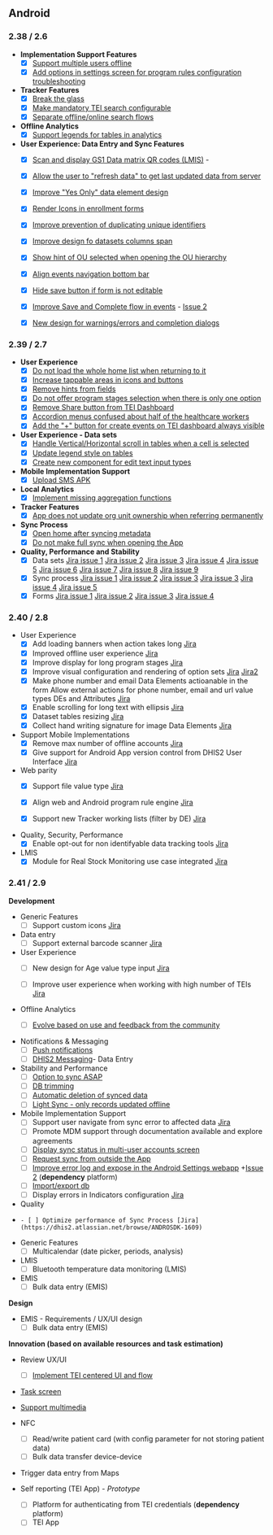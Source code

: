 ## Android

### 2.38 / 2.6

-   **Implementation Support Features**
    -   [x] [Support multiple users offline](https://jira.dhis2.org/browse/ANDROAPP-653)
    -   [x] [Add options in settings screen for program rules configuration troubleshooting](https://jira.dhis2.org/browse/ANDROAPP-1655)
    
-   **Tracker Features**
    -   [x] [Break the glass](https://jira.dhis2.org/browse/ANDROAPP-657)
    -   [x] [Make mandatory TEI search configurable](https://jira.dhis2.org/browse/ANDROAPP-4545)
    -   [x] [Separate offline/online search flows](https://jira.dhis2.org/browse/ANDROAPP-4023)

-   **Offline Analytics**
    -   [x] [Support legends for tables in analytics](https://jira.dhis2.org/browse/ANDROAPP-4500)

-   **User Experience: Data Entry and Sync Features**
    -  [x] [Scan and display GS1 Data matrix QR codes (LMIS)](https://jira.dhis2.org/browse/ANDROAPP-4329)    -  
    -  [x] [Allow the user to "refresh data" to get last updated data from server](https://jira.dhis2.org/browse/ANDROAPP-4331)
    -  [x] [Improve "Yes Only" data element design](https://jira.dhis2.org/browse/ANDROAPP-4493)
    -  [x] [Render Icons in enrollment forms](https://jira.dhis2.org/browse/ANDROAPP-4258)
    -  [x] [Improve prevention of duplicating unique identifiers](https://jira.dhis2.org/browse/ANDROAPP-4250)
    -  [x] [Improve design fo datasets columns span](https://jira.dhis2.org/browse/ANDROAPP-3016)
    -  [x] [Show hint of OU selected when opening the OU hierarchy](https://jira.dhis2.org/browse/ANDROAPP-2520)
    -  [x] [Align events navigation bottom bar](https://jira.dhis2.org/browse/ANDROAPP-3651)
    -  [x] [Hide save button if form is not editable](https://jira.dhis2.org/browse/ANDROAPP-4613)
    -  [x] [Improve Save and Complete flow in events](https://jira.dhis2.org/browse/ANDROAPP-4610) - [Issue 2](https://jira.dhis2.org/browse/ANDROAPP-4545)
    -  [x] [New design for warnings/errors and completion dialogs](https://jira.dhis2.org/browse/ANDROAPP-4591)

       
### 2.39 / 2.7

-   **User Experience**
    -   [x] [Do not load the whole home list when returning to it](https://dhis2.atlassian.net/browse/ANDROAPP-4802)
    -   [x] [Increase tappable areas in icons and buttons](https://dhis2.atlassian.net/browse/ANDROAPP-4728)
    -   [x] [Remove hints from fields](https://dhis2.atlassian.net/browse/ANDROAPP-3999)
    -   [x] [Do not offer program stages selection when there is only one option](https://dhis2.atlassian.net/browse/ANDROAPP-3999)
    -   [x] [Remove Share button from TEI Dashboard](https://dhis2.atlassian.net/browse/ANDROAPP-4653)
    -   [x] [Accordion menus confused about half of the healthcare workers](https://dhis2.atlassian.net/browse/ANDROAPP-4726)
    -   [x] [Add the "+" button for create events on TEI dashboard always visible](https://dhis2.atlassian.net/browse/ANDROAPP-4729)

-   **User Experience - Data sets**
    -   [x] [Handle Vertical/Horizontal scroll in tables when a cell is selected](https://dhis2.atlassian.net/browse/ANDROAPP-4934)
    -   [x] [Update legend style on tables](https://dhis2.atlassian.net/browse/ANDROAPP-4649)
    -   [x] [Create new component for edit text input types](https://dhis2.atlassian.net/browse/ANDROAPP-4827)

-   **Mobile Implementation Support**
    -   [x] [Upload SMS APK](https://dhis2.atlassian.net/browse/ANDROAPP-3888)
   
-   **Local Analytics**
    -   [x] [Implement missing aggregation functions](https://dhis2.atlassian.net/browse/ANDROAPP-4883)

-   **Tracker Features**
    -   [x] [App does not update org unit ownership when referring permanently](https://dhis2.atlassian.net/browse/ANDROAPP-4199)
   
-   **Sync Process**
    -   [x] [Open home after syncing metadata](https://dhis2.atlassian.net/browse/ANDROAPP-4765)
    -   [x] [Do not make full sync when opening the App](https://dhis2.atlassian.net/browse/ANDROAPP-4766)

-   **Quality, Performance and Stability**
    -   [x] Data sets [Jira issue 1](https://dhis2.atlassian.net/browse/ANDROAPP-4811) [Jira issue 2](https://dhis2.atlassian.net/browse/ANDROAPP-4744) [Jira issue 3](https://dhis2.atlassian.net/browse/ANDROAPP-4754) [Jira issue 4](https://dhis2.atlassian.net/browse/ANDROAPP-4793) [Jira issue 5](https://dhis2.atlassian.net/browse/ANDROAPP-4828) [Jira issue 6](https://dhis2.atlassian.net/browse/ANDROAPP-4830) [Jira issue 7](https://dhis2.atlassian.net/browse/ANDROAPP-4855) [Jira issue 8](https://dhis2.atlassian.net/browse/ANDROAPP-4857) [Jira issue 9](https://dhis2.atlassian.net/browse/ANDROAPP-4942)     
    -   [x] Sync process [Jira issue 1](https://dhis2.atlassian.net/browse/ANDROAPP-4892) [Jira issue 2](https://dhis2.atlassian.net/browse/ANDROAPP-4434) [Jira issue 3](https://dhis2.atlassian.net/browse/ANDROAPP-4767) [Jira issue 3](https://dhis2.atlassian.net/browse/ANDROAPP-4767) [Jira issue 4](https://dhis2.atlassian.net/browse/ANDROAPP-4778) [Jira issue 5](https://dhis2.atlassian.net/browse/ANDROAPP-4800)
    -   [x] Forms [Jira issue 1](https://dhis2.atlassian.net/browse/ANDROAPP-4844) [Jira issue 2](https://dhis2.atlassian.net/browse/ANDROAPP-4845) [Jira issue 3](https://dhis2.atlassian.net/browse/ANDROAPP-4846) [Jira issue 4](https://dhis2.atlassian.net/browse/ANDROAPP-4847)

### 2.40 / 2.8

- User Experience 
    - [x] Add loading banners when action takes long [Jira](https://dhis2.atlassian.net/browse/ANDROAPP-5012)
    - [x] Improved offline user experience [Jira](https://dhis2.atlassian.net/browse/ANDROAPP-5032)
    - [x] Improve display for long program stages [Jira](https://dhis2.atlassian.net/browse/ANDROAPP-5080)
    - [x] Improve visual configuration and rendering of option sets [Jira](https://dhis2.atlassian.net/browse/ANDROAPP-4623) [Jira2](https://dhis2.atlassian.net/browse/ANDROAPP-3370)
    - [x] Make phone number and email Data Elements actioanable in the form Allow external actions for phone number, email and url value types DEs and Attributes [Jira](https://dhis2.atlassian.net/browse/ANDROAPP-4291)
    - [x] Enable scrolling for long text with ellipsis [Jira](https://dhis2.atlassian.net/browse/ANDROAPP-5080)
    - [x] Dataset tables resizing [Jira](https://dhis2.atlassian.net/browse/ANDROAPP-5153)
    - [x] Collect hand writing signature for image Data Elements [Jira](https://dhis2.atlassian.net/browse/ANDROAPP-4986)
    
- Support Mobile Implementations
    - [x] Remove max number of offline accounts [Jira](https://dhis2.atlassian.net/browse/ANDROAPP-5011)
    - [x] Give support for Android App version control from DHIS2 User Interface [Jira](https://dhis2.atlassian.net/browse/ANDROAPP-3288)

- Web parity
    - [x] Support file value type [Jira](https://dhis2.atlassian.net/browse/ANDROAPP-1992)
    - [x] Align web and Android program rule engine [Jira](https://dhis2.atlassian.net/browse/ANDROAPP-5044)
    - [x] Support new Tracker working lists (filter by DE) [Jira](https://dhis2.atlassian.net/browse/ANDROAPP-740)



- Quality, Security, Performance
    - [x] Enable opt-out for non identifyable data tracking tools [Jira](https://dhis2.atlassian.net/browse/ANDROAPP-5058)
    
- LMIS 
    - [x] Module for Real Stock Monitoring use case integrated [Jira]([https://dhis2.atlassian.net/browse/ANDROAPP-4498)
    
### 2.41 / 2.9

**Development**

- Generic Features
    -   [ ] Support custom icons [Jira](https://dhis2.atlassian.net/browse/ANDROAPP-5123)
   
-   Data entry
    -   [ ] Support external barcode scanner [Jira](https://dhis2.atlassian.net/browse/ANDROAPP-5048)

- User Experience
    -   [ ] New design for Age value type input [Jira](https://dhis2.atlassian.net/browse/ANDROAPP-4727)
    -   [ ] Improve user experience when working with high number of TEIs [Jira](https://dhis2.atlassian.net/browse/ANDROAPP-5031)


- Offline Analytics
    -   [ ] [Evolve based on use and feedback from the community](https://jira.dhis2.org/browse/ANDROAPP-2557)


-   Notifications & Messaging
    -   [ ] [Push notifications](https://jira.dhis2.org/browse/ANDROAPP-2962)
    -   [ ] [DHIS2 Messaging](https://jira.dhis2.org/browse/ANDROAPP-694)-   Data Entry

-   Stability and Performance
    -   [ ] [Option to sync ASAP](https://jira.dhis2.org/browse/ANDROAPP-2959)
    -   [ ] [DB trimming](https://jira.dhis2.org/browse/ANDROAPP-2912)
    -   [ ] [Automatic deletion of synced data](https://jira.dhis2.org/browse/ANDROAPP-2957)
    -   [ ] [Light Sync - only records updated offline](https://jira.dhis2.org/browse/ANDROAPP-1702)

-   Mobile Implementation Support
    -   [ ] Support user navigate from sync error to affected data [Jira](https://dhis2.atlassian.net/browse/ANDROAPP-5088)
    -   [ ] Promote MDM support through documentation available and explore agreements
    -   [ ] [Display sync status in multi-user accounts screen](https://dhis2.atlassian.net/browse/ANDROAPP-4981)
    -   [ ] [Request sync from outside the App](https://jira.dhis2.org/browse/ANDROAPP-2899)
    -   [ ] [Improve error log and expose in the Android Settings webapp](https://jira.dhis2.org/browse/ANDROAPP-1655) +[Issue 2](https://jira.dhis2.org/browse/ANDROAPP-1140) (**dependency** platform)
    -   [ ] [Import/export db](https://jira.dhis2.org/browse/ANDROAPP-2474)
    -   [ ] Display errors in Indicators configuration [Jira](https://dhis2.atlassian.net/browse/ANDROAPP-5021)

- Quality 
-     - [ ] Optimize performance of Sync Process [Jira](https://dhis2.atlassian.net/browse/ANDROSDK-1609)
- Generic Features
    -   [ ] Multicalendar (date picker, periods, analysis)  

-   LMIS
    -   [ ] Bluetooth temperature data monitoring (LMIS)

-   EMIS
    -   [ ] Bulk data entry (EMIS)

**Design**

-   EMIS - Requirements / UX/UI design
    -   [ ] Bulk data entry (EMIS)

**Innovation (based on available resources and task estimation)**

-   Review UX/UI
    -   [ ] [Implement TEI centered UI and flow](https://jira.dhis2.org/browse/ANDROAPP-4019)

-   [Task screen](https://jira.dhis2.org/browse/ANDROAPP-3427)
-   [Support multimedia](https://jira.dhis2.org/browse/ANDROAPP-3697)
-   NFC
    -   [ ] Read/write patient card (with config parameter for not storing patient data)
    -   [ ] Bulk data transfer device-device

-   Trigger data entry from Maps

-   Self reporting (TEI App) - _Prototype_
    -   [ ] Platform for authenticating from TEI credentials (**dependency** platform)
    -   [ ] TEI App
